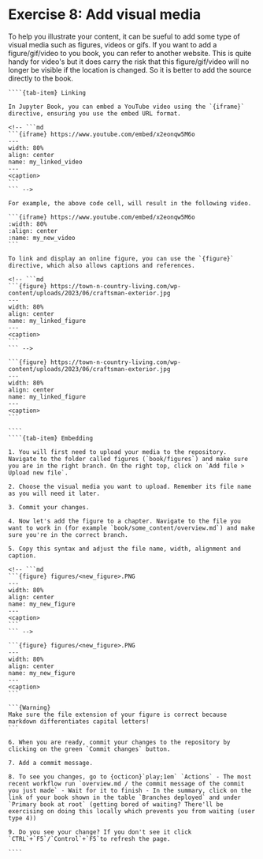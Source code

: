 # Exercise 8: Add visual media

To help you illustrate your content, it can be sueful to add some type of visual media such as figures, videos or gifs. If you want to add a figure/gif/video to you book, you can refer to another website. This is quite handy for video's but it does carry the risk that this figure/gif/video will no longer be visible if the location is changed. So it is better to add the source directly to the book. 

`````{tab-set}
````{tab-item} Linking

In Jupyter Book, you can embed a YouTube video using the `{iframe}` directive, ensuring you use the embed URL format. 

<!-- ```md
```{iframe} https://www.youtube.com/embed/x2eonqw5M6o
---
width: 80%
align: center
name: my_linked_video
---
<caption>
```
``` -->

For example, the above code cell, will result in the following video.

```{iframe} https://www.youtube.com/embed/x2eonqw5M6o
:width: 80%
:align: center
:name: my_new_video
```

To link and display an online figure, you can use the `{figure}` directive, which also allows captions and references.

<!-- ```md
```{figure} https://town-n-country-living.com/wp-content/uploads/2023/06/craftsman-exterior.jpg
---
width: 80%
align: center
name: my_linked_figure
---
<caption>
```
``` -->

```{figure} https://town-n-country-living.com/wp-content/uploads/2023/06/craftsman-exterior.jpg
---
width: 80%
align: center
name: my_linked_figure
---
<caption>
``` 

````
````{tab-item} Embedding

1. You will first need to upload your media to the repository. Navigate to the folder called figures (`book/figures`) and make sure you are in the right branch. On the right top, click on `Add file > Upload new file`.

2. Choose the visual media you want to upload. Remember its file name as you will need it later.

3. Commit your changes.

4. Now let's add the figure to a chapter. Navigate to the file you want to work in (for example `book/some_content/overview.md`) and make sure you're in the correct branch.

5. Copy this syntax and adjust the file name, width, alignment and caption.

<!-- ```md
```{figure} figures/<new_figure>.PNG
---
width: 80%
align: center
name: my_new_figure
---
<caption>
```
``` -->

```{figure} figures/<new_figure>.PNG
---
width: 80%
align: center
name: my_new_figure
---
<caption>
```

```{Warning}
Make sure the file extension of your figure is correct because markdown differentiates capital letters!
```

6. When you are ready, commit your changes to the repository by clicking on the green `Commit changes` button.

7. Add a commit message.

8. To see you changes, go to {octicon}`play;1em` `Actions` - The most recent workflow run `overview.md / the commit message of the commit you just made` - Wait for it to finish - In the summary, click on the link of your book shown in the table `Branches deployed` and under `Primary book at root` (getting bored of waiting? There'll be exercising on doing this locally which prevents you from waiting (user type 4))

9. Do you see your change? If you don't see it click `CTRL`+`F5`/`Control`+`F5`to refresh the page.

````
`````

